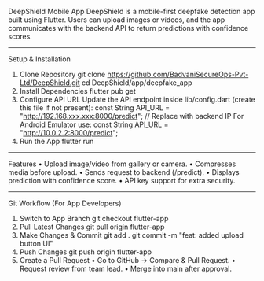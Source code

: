 DeepShield Mobile App
DeepShield is a mobile-first deepfake detection app built using Flutter.
Users can upload images or videos, and the app communicates with the backend API to return predictions with confidence scores.
________________________________________
Setup & Installation
1. Clone Repository
git clone https://github.com/BadvaniSecureOps-Pvt-Ltd/DeepShield.git
cd DeepShield/app/deepfake_app
2. Install Dependencies
flutter pub get
3. Configure API URL
Update the API endpoint inside lib/config.dart (create this file if not present):
const String API_URL = "http://192.168.xxx.xxx:8000/predict"; // Replace with backend IP
 For Android Emulator use:
const String API_URL = "http://10.0.2.2:8000/predict";
4. Run the App
flutter run
________________________________________
 Features
•	Upload image/video from gallery or camera.
•	Compresses media before upload.
•	 Sends request to backend (/predict).
•	Displays prediction with confidence score.
•	API key support for extra security.
________________________________________
Git Workflow (For App Developers)
1. Switch to App Branch
git checkout flutter-app
2. Pull Latest Changes
git pull origin flutter-app
3. Make Changes & Commit
git add .
git commit -m "feat: added upload button UI"
4. Push Changes
git push origin flutter-app
5. Create a Pull Request
•	Go to GitHub → Compare & Pull Request.
•	Request review from team lead.
•	Merge into main after approval.
